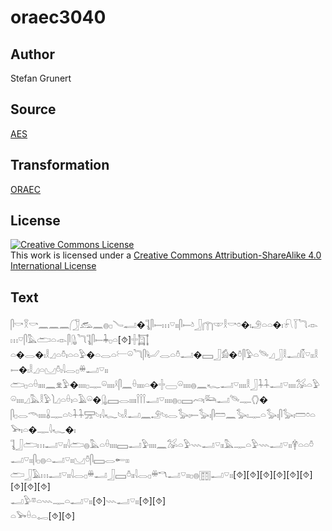 # oraec3040

## Author

Stefan Grunert

## Source

[AES](https://github.com/simondschweitzer/aes)

## Transformation

[ORAEC](https://oraec.github.io/)

## License

<a rel="license" href="http://creativecommons.org/licenses/by-sa/4.0/"><img alt="Creative Commons License" style="border-width:0" src="https://i.creativecommons.org/l/by-sa/4.0/88x31.png" /></a><br />This work is licensed under a <a rel="license" href="http://creativecommons.org/licenses/by-sa/4.0/">Creative Commons Attribution-ShareAlike 4.0 International License</a>

## Text

𓋴𓎡𓎝𓎡𓈖𓈖𓈖𓃂𓃹𓈖𓐍𓊪𓄏𓂣�𓊺𓋴𓍿𓏥𓎺𓏤𓏤𓋴𓍿𓄽𓃀𓉲𓎱𓎛𓎡𓏌�𓏤𓄂𓏏𓏏�𓏤𓍯𓇅𓆓𓁹𓏥𓎺𓋴𓅓𓂧𓏏𓁹𓋴𓊮𓆓𓊺𓋴𓍿𓇓𓊪𓏏[⯑]𓏶𓉩<br>
𓏏�𓂋�𓏤𓎛𓈎𓏏𓏊𓏤𓏏𓏏𓅱�𓏏𓂋𓏏𓍕𓏖𓆓𓋴𓂦𓂋𓏏𓏊𓂝�𓈙𓃀𓀁�𓏊𓋴𓅱𓏏𓄯𓈎𓃀𓎛𓂝𓏁𓎺𓏤𓏤𓎛𓍿�𓏤𓎛𓈎𓏏𓈋𓏊𓏤𓇋𓂋𓊪𓏉𓂝𓎺𓏤𓏤<br>
𓂧𓊪𓏏𓏐𓏤𓏤𓏤𓏤𓈖𓁷𓅱�𓏤𓏤𓏤𓏤𓊪𓊃𓏖𓏤𓏤𓏤𓏤𓍲𓋴𓈖𓏐𓏤𓏤𓏤𓏤𓏏�𓏶𓈀𓏖𓏤𓏤𓏤𓏤𓐍𓈖𓆑𓂝𓎺𓏤𓏤𓏤𓏤𓎛𓃀𓇑𓇑𓂝𓎺𓏤𓏤𓏤𓏤𓅮𓏏𓅱𓏖𓏤𓏤𓏤𓏤𓈎𓅓𓎛𓅱𓌙𓈎𓏏𓏐𓏤𓏏𓄿𓏖�𓊮𓈙𓂋𓏤𓏤𓏤𓏤𓌉𓌉𓌉𓂝𓎺𓏤𓏤𓏤𓏤𓐍𓊪𓈙𓄗𓏤𓃛𓂝𓄯𓊃𓂘�<br>
𓋴𓊪𓂋𓄭𓏤𓏤𓏤𓏤𓏇𓊃𓏏𓄼𓇑𓇑𓈝𓄼𓏤𓇋𓆑𓄼𓏤𓎛𓂝𓈖𓄂𓄼𓏤𓂋𓅭𓏤𓍿𓅭𓏤𓋴𓏠𓈖𓅭𓏤𓊃𓏏𓅭𓏤𓋴𓅭𓏤𓏠𓏌𓏏𓅨𓏤𓏏�𓊃𓇋𓆑�𓏤<br>
𓊺𓃀𓂧𓏥𓂝𓎺𓏤𓏤𓇋𓂧𓐍𓅓𓏏𓏐𓏤𓏤𓏤𓏤𓈙𓂝𓅱𓏤𓏤𓏤𓏤𓈖𓅮𓏏𓅱𓇠𓂝𓎺𓏤𓏤𓅓𓊃𓏏𓅱𓇠𓂝𓎺𓏤𓏤𓋁𓏏𓏏𓏊𓂝𓎺𓏤𓏤𓋴𓊪𓐍𓏏𓂝𓎺𓏤𓏤𓈋𓏊𓋴𓈙𓂋𓄡𓏤𓏤<br>
𓂧𓃀𓄿𓏥𓂝𓎺𓏤𓏤𓇋𓂋𓊪𓏉𓂝𓃀𓈙𓏊𓏤𓏤𓇋𓂋𓊪𓏉𓎔𓂝𓎺𓏤𓏤𓊪𓐍𓉹𓂝𓎺𓏤𓏤[⯑][⯑][⯑][⯑][⯑][⯑][⯑][⯑][⯑]<br>
𓂝𓅱𓎼𓏏𓇠𓊃𓏏𓂝𓎺𓏤𓏤[⯑]𓇠𓂝𓎺𓏤𓏤[⯑][⯑]<br>
𓏏𓅨𓏐𓏏𓉻[⯑][⯑]<br>
